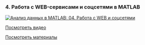 ### 4. Работа с WEB-сервисами и соцсетями в MATLAB

[![Анализ данных в MATLAB: 04. Работа с WEB и соцсетями](http://img.youtube.com/vi/0RtXAeE6TKo/mqdefault.jpg)](http://www.youtube.com/watch?v=0RtXAeE6TKo)

[Посмотреть видео](http://www.youtube.com/watch?v=0RtXAeE6TKo)

[Посмотреть материалы](https://github.com/ETMC-Exponenta/Data-Analysis-in-MATLAB-2018/blob/master/4_WEB/web_services.pdf)
